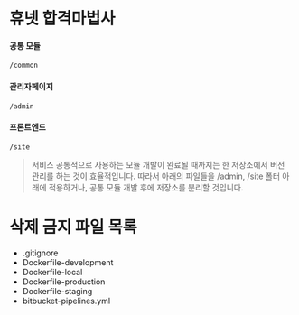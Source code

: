휴넷 합격마법사
========================

#### 공통 모듈
   
```
/common
```

#### 관리자페이지

```
/admin
```

#### 프론트엔드

```
/site
```


>서비스 공통적으로 사용하는 모듈 개발이 완료될 때까지는 한 저장소에서 버전 관리를 하는 것이 효율적입니다.
>따라서 아래의 파일들을 /admin, /site 폴터 아래에 적용하거나,
>공통 모듈 개발 후에 저장소를 분리할 것입니다.

# 삭제 금지 파일 목록 # 
* .gitignore
* Dockerfile-development
* Dockerfile-local
* Dockerfile-production
* Dockerfile-staging
* bitbucket-pipelines.yml